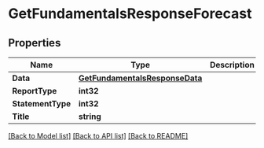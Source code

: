 # GetFundamentalsResponseForecast

## Properties

Name | Type | Description | Notes
------------ | ------------- | ------------- | -------------
**Data** | [**GetFundamentalsResponseData**](GetFundamentalsResponse_data.md) |  | [optional] 
**ReportType** | **int32** |  | [optional] 
**StatementType** | **int32** |  | [optional] 
**Title** | **string** |  | [optional] 

[[Back to Model list]](../README.md#documentation-for-models) [[Back to API list]](../README.md#documentation-for-api-endpoints) [[Back to README]](../README.md)


